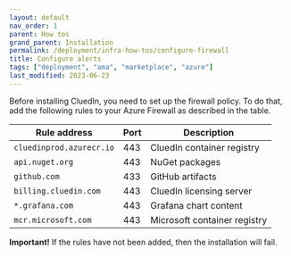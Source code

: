 ```yaml
---
layout: default
nav_order: 1
parent: How tos
grand_parent: Installation
permalink: /deployment/infra-how-tos/configure-firewall
title: Configure alerts
tags: ["deployment", "ama", "marketplace", "azure"]
last_modified: 2023-06-23
---
```


Before installing CluedIn, you need to set up the firewall policy. To do that, add the following rules to your Azure Firewall as described in the table.

| Rule address | Port | Description |
|--|--|--|
| `cluedinprod.azurecr.io` | 443 | CluedIn container registry |
| `api.nuget.org` | 443 | NuGet packages |
| `github.com` | 433 | GitHub artifacts |
| `billing.cluedin.com` | 443 | CluedIn licensing server |
| `*.grafana.com` | 443 | Grafana chart content |
| `mcr.microsoft.com` | 443 | Microsoft container registry |

**Important!** If the rules have not been added, then the installation will fail.